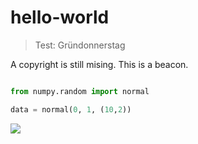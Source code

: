 # hello-world

> Test: Gründonnerstag

A copyright is still mising. This is a beacon.


```python

from numpy.random import normal

data = normal(0, 1, (10,2))


```

<img src="https://render.githubusercontent.com/render/math?math=\frac{dX}{dt}=a\cdot X-b\cdot Y">


